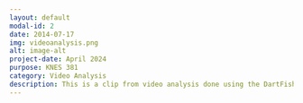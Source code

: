 ```yaml
---
layout: default
modal-id: 2
date: 2014-07-17
img: videoanalysis.png
alt: image-alt
project-date: April 2024
purpose: KNES 381
category: Video Analysis
description: This is a clip from video analysis done using the DartFish platform I learned and used in KNES 381. <a href ="https://www.dartfish.tv/Player?CR=p79544c600174m9024232"> Click here to view my video in full </a> <img src="img/portfolio/video1.png" alt="Video1" width="100%"> <img src="img/portfolio/video2.png" alt="Video2" width="100%"> <img src="img/portfolio/video3.png" alt="Video3" width="100%"> <img src="img/portfolio/video4.png" alt="video4" wdith="100%"> <img src="img/portfolio/video5.png" alt="video5" width="100%">
---
```


